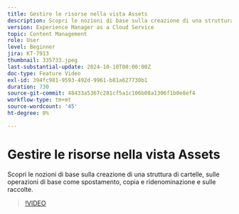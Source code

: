 ```yaml
---
title: Gestire le risorse nella vista Assets
description: Scopri le nozioni di base sulla creazione di una struttura di cartelle e sulle operazioni di base come spostamento, copia e ridenominazione.
version: Experience Manager as a Cloud Service
topic: Content Management
role: User
level: Beginner
jira: KT-7913
thumbnail: 335733.jpeg
last-substantial-update: 2024-10-10T00:00:00Z
doc-type: Feature Video
exl-id: 394fc981-9593-492d-9961-b81a627730b1
duration: 730
source-git-commit: 48433a5367c281cf5a1c106b08a1306f1b0e8ef4
workflow-type: tm+mt
source-wordcount: '45'
ht-degree: 0%

---
```


# Gestire le risorse nella vista Assets

Scopri le nozioni di base sulla creazione di una struttura di cartelle, sulle operazioni di base come spostamento, copia e ridenominazione e sulle raccolte.

>[!VIDEO](https://video.tv.adobe.com/v/335733?quality=12&learn=on)
